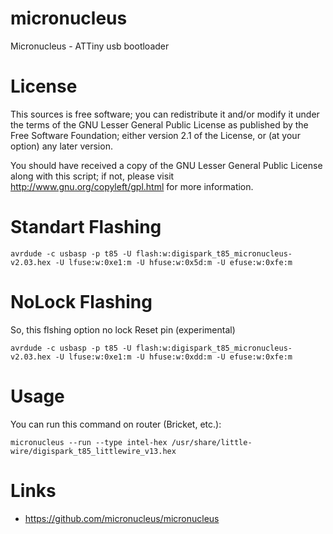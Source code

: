 micronucleus
============

Micronucleus - ATTiny usb bootloader


License
=======

This sources is free software; you can redistribute it and/or modify it under the terms of
the GNU Lesser General Public License as published by the Free Software Foundation;
either version 2.1 of the License, or (at your option) any later version.

You should have received a copy of the GNU Lesser General Public License along with this
script; if not, please visit http://www.gnu.org/copyleft/gpl.html for more information.


Standart Flashing
=================

	avrdude -c usbasp -p t85 -U flash:w:digispark_t85_micronucleus-v2.03.hex -U lfuse:w:0xe1:m -U hfuse:w:0x5d:m -U efuse:w:0xfe:m


NoLock Flashing
===============

So, this flshing option no lock Reset pin (experimental)

	avrdude -c usbasp -p t85 -U flash:w:digispark_t85_micronucleus-v2.03.hex -U lfuse:w:0xe1:m -U hfuse:w:0xdd:m -U efuse:w:0xfe:m


Usage
=====

You can run this command on router (Bricket, etc.):

	micronucleus --run --type intel-hex /usr/share/little-wire/digispark_t85_littlewire_v13.hex


Links
=====

* https://github.com/micronucleus/micronucleus
